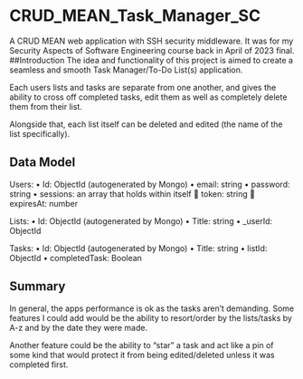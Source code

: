 # CRUD_MEAN_Task_Manager_SC
A CRUD MEAN web application with SSH security middleware. 
It was for my Security Aspects of Software Engineering course back in April of 2023 final.
##Introduction 
The idea and functionality of this project is aimed to create a seamless and smooth Task Manager/To-Do List(s) application. 

Each users lists and tasks are separate from one another, and gives the ability to cross off completed tasks, edit them as well as completely delete them from their list. 

Alongside that, each list itself can be deleted and edited (the name of the list specifically).

## Data Model
Users: 
•	Id: ObjectId (autogenerated by Mongo) 
•	email: string 
•	password: string 
•	sessions: an array that holds within itself
	token: string
	expiresAt: number
 
Lists: 
•	Id: ObjectId (autogenerated by Mongo) 
•	Title: string 
•	_userId: ObjectId 

Tasks: 
•	Id: ObjectId (autogenerated by Mongo) 
•	Title: string 
•	listId: ObjectId 
•	completedTask: Boolean

## Summary
In general, the apps performance is ok as the tasks aren’t demanding. Some features I could add would be the ability to resort/order by the lists/tasks by A-z and by the date they were made.

Another feature could be the ability to “star” a task and act like a pin of some kind that would protect it from being edited/deleted unless it was completed first.

